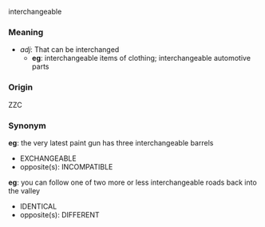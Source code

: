 interchangeable
### Meaning
+ _adj_: That can be interchanged
    + __eg__: interchangeable items of clothing; interchangeable automotive parts

### Origin

ZZC

### Synonym

__eg__: the very latest paint gun has three interchangeable barrels

+ EXCHANGEABLE
+ opposite(s): INCOMPATIBLE

__eg__: you can follow one of two more or less interchangeable roads back into the valley

+ IDENTICAL
+ opposite(s): DIFFERENT


